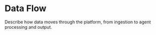 # Data Flow

Describe how data moves through the platform, from ingestion to agent processing and output.
